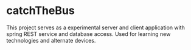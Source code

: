 # catchTheBus
This project serves as a experimental server and client application with spring REST service and database access. Used for learning new technologies and alternate devices.
